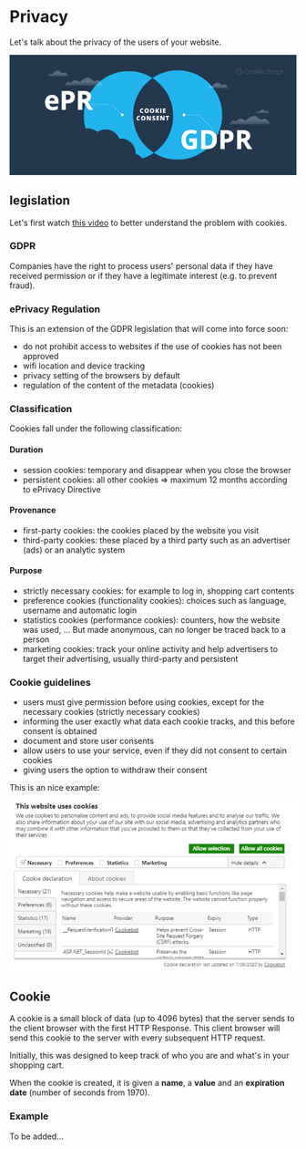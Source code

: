 # Privacy

Let's talk about the privacy of the users of your website.

![image](./images/image2.png)

## legislation

Let's first watch [this video](https://www.youtube.com/watch?v=QWw7Wd2gUJk) to better understand the problem with cookies.

### GDPR

Companies have the right to process users' personal data if they have received permission or if they have a legitimate interest (e.g. to prevent fraud).

### ePrivacy Regulation

This is an extension of the GDPR legislation that will come into force soon:

* do not prohibit access to websites if the use of cookies has not been approved
* wifi location and device tracking
* privacy setting of the browsers by default
* regulation of the content of the metadata (cookies)

### Classification

Cookies fall under the following classification:

#### Duration

* session cookies: temporary and disappear when you close the browser
* persistent cookies: all other cookies => maximum 12 months according to ePrivacy Directive

#### Provenance

* first-party cookies: the cookies placed by the website you visit
* third-party cookies: these placed by a third party such as an advertiser (ads) or an analytic system

#### Purpose

* strictly necessary cookies: for example to log in, shopping cart contents
* preference cookies (functionality cookies): choices such as language, username and automatic login
* statistics cookies (performance cookies): counters, how the website was used, ... But made anonymous, can no longer be traced back to a person
* marketing cookies: track your online activity and help advertisers to target their advertising, usually third-party and persistent

### Cookie guidelines

* users must give permission before using cookies, except for the necessary cookies (strictly necessary cookies)
* informing the user exactly what data each cookie tracks, and this before consent is obtained
* document and store user consents
* allow users to use your service, even if they did not consent to certain cookies
* giving users the option to withdraw their consent

This is an nice example:

![image](./images/image1.png)


## Cookie

A cookie is a small block of data (up to 4096 bytes) that the server sends to the client browser with the first HTTP Response. This client browser will send this cookie to the server with every subsequent HTTP request.

Initially, this was designed to keep track of who you are and what's in your shopping cart.

When the cookie is created, it is given a **name**, a **value** and an **expiration date** (number of seconds from 1970).

### Example

To be added...

<!-- TODO : kijken naar onderstaande sites en zelf eens proberen  -->

<!-- TODO :  https://github.com/orestbida/cookieconsent -->

<!-- TODO :  https://markus.oberlehner.net/blog/implementing-a-gdpr-consent-workflow-with-vue/ -->